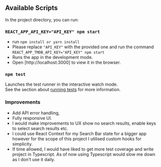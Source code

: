 ## Available Scripts

In the project directory, you can run:

### `REACT_APP_API_KEY="API_KEY" npm start`
* run `npm install or yarn install` 
* Please replace `"API_KEY"` with the provided one and run the command `REACT_APP_TMDB_API_KEY="API_KEY" npm start`  
* Runs the app in the development mode.
* Open [http://localhost:3000] to view it in the browser.


### `npm test`

Launches the test runner in the interactive watch mode.\
See the section about [running tests](https://facebook.github.io/create-react-app/docs/running-tests) for more information.

### Improvements   
* Add API error handling, 
* Fully responsive UI.
* I would make improvements to UX show no search results, enable keys to select search results etc.  
* I could use React Context for my Search Bar state for a bigger app however for the scope 
of this project I utilised custom hooks for simplicity. 
* If time allowed, I would have liked to get more test coverage and write project in Typescript. 
As of now using Typescript would slow me down as I don't use it daily. 

